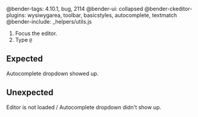 @bender-tags: 4.10.1, bug, 2114
@bender-ui: collapsed
@bender-ckeditor-plugins: wysiwygarea, toolbar, basicstyles, autocomplete, textmatch
@bender-include: _helpers/utils.js

1. Focus the editor.
1. Type `@`

## Expected

Autocomplete dropdown showed up.

## Unexpected

Editor is not loaded / Autocomplete dropdown didn't show up.
